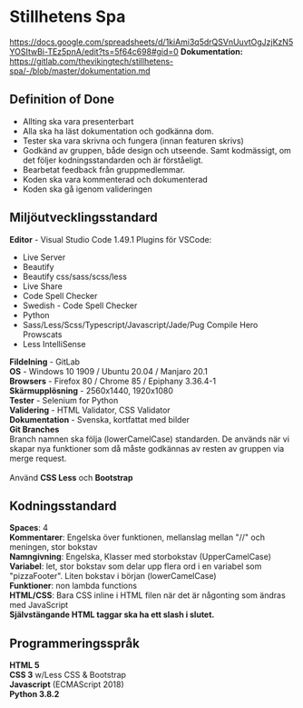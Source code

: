 # Stillhetens Spa
https://docs.google.com/spreadsheets/d/1kiAmi3q5drQSVnUuvtOgJzjKzN5YOSItwBi-TEz5pnA/edit?ts=5f64c698#gid=0
**Dokumentation:** https://gitlab.com/thevikingtech/stillhetens-spa/-/blob/master/dokumentation.md

## Definition of Done
- Allting ska vara presenterbart
- Alla ska ha läst dokumentation och godkänna dom.
- Tester ska vara skrivna och fungera (innan featuren skrivs) 
- Godkänd av gruppen, både design och utseende. Samt kodmässigt, om det följer kodningsstandarden och är förståeligt.
- Bearbetat feedback från gruppmedlemmar.
- Koden ska vara kommenterad och dokumenterad
- Koden ska gå igenom valideringen

## Miljöutvecklingsstandard

**Editor** - Visual Studio Code 1.49.1
Plugins för VSCode:
- Live Server
- Beautify
- Beautify css/sass/scss/less
- Live Share
- Code Spell Checker
- Swedish - Code Spell Checker
- Python
- Sass/Less/Scss/Typescript/Javascript/Jade/Pug Compile Hero Prowscats
- Less IntelliSense

**Fildelning** - GitLab <br>
**OS** - Windows 10 1909 / Ubuntu 20.04 / Manjaro 20.1<br>
**Browsers** - Firefox 80 / Chrome 85 / Epiphany 3.36.4-1  <br>
**Skärmupplösning** - 2560x1440, 1920x1080 <br>
**Tester** - Selenium for Python <br>
**Validering** - HTML Validator, CSS Validator <br>
**Dokumentation** - Svenska, kortfattat med bilder <br>
**Git Branches** <br>
Branch namnen ska följa (lowerCamelCase) standarden. 
De används när vi skapar nya funktioner som då måste godkännas av resten av gruppen via merge request. <br> <br>
Använd **CSS Less** och **Bootstrap**

## Kodningsstandard
**Spaces**: 4 <br>
**Kommentarer**: Engelska över funktionen, mellanslag mellan "//" och meningen, stor bokstav <br>
**Namngivning**: Engelska, Klasser med storbokstav (UpperCamelCase) <br>
**Variabel**: let, stor bokstav som delar upp flera ord i en variabel som "pizzaFooter". Liten bokstav i början (lowerCamelCase) <br>
**Funktioner**: non lambda functions <br>
**HTML/CSS**: Bara CSS inline i HTML filen när det är någonting som ändras med JavaScript <br>
**Självstängande HTML taggar ska ha ett slash i slutet.** 

## Programmeringsspråk
**HTML 5** <br>
**CSS 3** w/Less CSS & Bootstrap <br>
**Javascript** (ECMAScript 2018) <br>
**Python 3.8.2** <br>